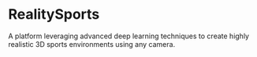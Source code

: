# RealitySports
A platform leveraging advanced deep learning techniques to create highly realistic 3D sports environments using any camera.
